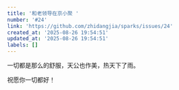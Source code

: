 ```yaml
---
title: '和老领导在京小聚 '
number: '#24'
link: 'https://github.com/zhidangjia/sparks/issues/24'
created_at: '2025-08-26 19:54:51'
updated_at: '2025-08-26 19:54:51'
labels: []
---
```

一切都是那么的舒服，天公也作美，热天下了雨。

祝愿你一切都好！



